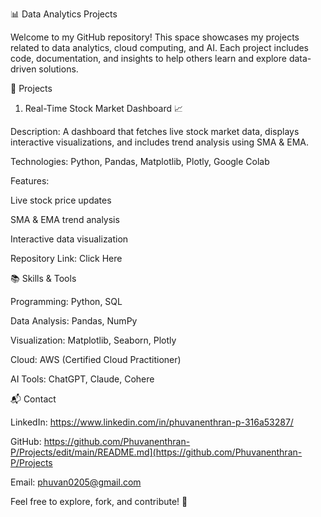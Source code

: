 📊 Data Analytics Projects

Welcome to my GitHub repository! This space showcases my projects related to data analytics, cloud computing, and AI. Each project includes code, documentation, and insights to help others learn and explore data-driven solutions.

🚀 Projects

1. Real-Time Stock Market Dashboard 📈

Description: A dashboard that fetches live stock market data, displays interactive visualizations, and includes trend analysis using SMA & EMA.

Technologies: Python, Pandas, Matplotlib, Plotly, Google Colab

Features:

Live stock price updates

SMA & EMA trend analysis

Interactive data visualization

Repository Link: Click Here

📚 Skills & Tools

Programming: Python, SQL

Data Analysis: Pandas, NumPy

Visualization: Matplotlib, Seaborn, Plotly

Cloud: AWS (Certified Cloud Practitioner)

AI Tools: ChatGPT, Claude, Cohere

📬 Contact

LinkedIn: https://www.linkedin.com/in/phuvanenthran-p-316a53287/

GitHub: https://github.com/Phuvanenthran-P/Projects/edit/main/README.md](https://github.com/Phuvanenthran-P/Projects

Email: phuvan0205@gmail.com

Feel free to explore, fork, and contribute! 🚀
